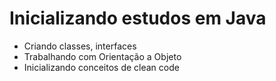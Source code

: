 # Inicializando estudos em Java
 - Criando classes, interfaces
 - Trabalhando com Orientação a Objeto
 - Inicializando conceitos de clean code